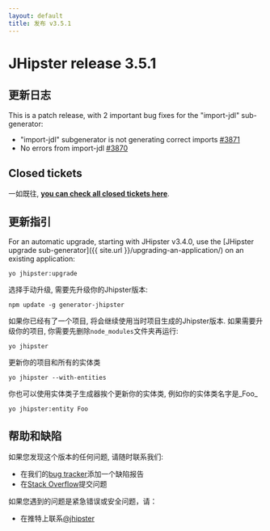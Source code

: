 ```yaml
---
layout: default
title: 发布 v3.5.1
---
```


JHipster release 3.5.1
==================

更新日志
----------

This is a patch release, with 2 important bug fixes for the "import-jdl" sub-generator:

- "import-jdl" subgenerator is not generating correct imports [#3871](https://github.com/jhipster/generator-jhipster/issues/3871)
- No errors from import-jdl [#3870](https://github.com/jhipster/generator-jhipster/issues/3870)

Closed tickets
------------
一如既往, __[you can check all closed tickets here](https://github.com/jhipster/generator-jhipster/issues?q=milestone%3A3.5.1+is%3Aclosed)__.

更新指引
------------

For an automatic upgrade, starting with JHipster v3.4.0, use the [JHipster upgrade sub-generator]({{ site.url }}/upgrading-an-application/) on an existing application:

```
yo jhipster:upgrade
```

选择手动升级, 需要先升级你的Jhipster版本:

```
npm update -g generator-jhipster
```

如果你已经有了一个项目, 将会继续使用当时项目生成的Jhipster版本.
如果需要升级你的项目, 你需要先删除`node_modules`文件夹再运行:

```
yo jhipster
```

更新你的项目和所有的实体类

```
yo jhipster --with-entities
```

你也可以使用实体类子生成器挨个更新你的实体类, 例如你的实体类名字是_Foo_

```
yo jhipster:entity Foo
```

帮助和缺陷
--------------

如果您发现这个版本的任何问题, 请随时联系我们:

- 在我们的[bug tracker](https://github.com/jhipster/generator-jhipster/issues?state=open)添加一个缺陷报告
- 在[Stack Overflow](http://stackoverflow.com/tags/jhipster/info)提交问题

如果您遇到的问题是紧急错误或安全问题，请：

- 在推特上联系[@jhipster](https://twitter.com/jhipster)
